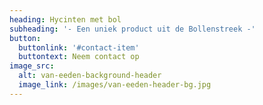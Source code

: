 ```yaml
---
heading: Hycinten met bol
subheading: '- Een uniek product uit de Bollenstreek -'
button:
  buttonlink: '#contact-item'
  buttontext: Neem contact op
image_src:
  alt: van-eeden-background-header
  image_link: /images/van-eeden-header-bg.jpg
---
```


